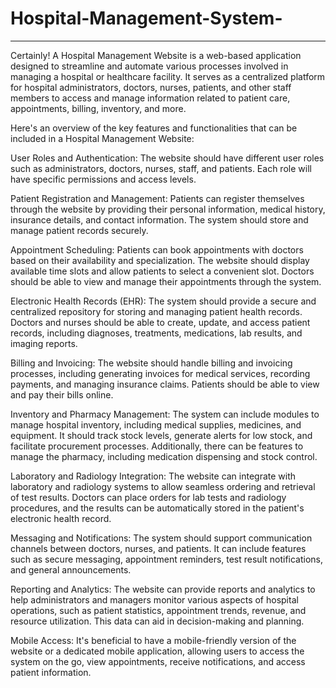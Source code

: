 # Hospital-Management-System-
----------------------------------
Certainly! A Hospital Management Website is a web-based application designed to streamline and automate various processes involved in managing a hospital or healthcare facility. It serves as a centralized platform for hospital administrators, doctors, nurses, patients, and other staff members to access and manage information related to patient care, appointments, billing, inventory, and more.

Here's an overview of the key features and functionalities that can be included in a Hospital Management Website:

User Roles and Authentication: The website should have different user roles such as administrators, doctors, nurses, staff, and patients. Each role will have specific permissions and access levels.

Patient Registration and Management: Patients can register themselves through the website by providing their personal information, medical history, insurance details, and contact information. The system should store and manage patient records securely.

Appointment Scheduling: Patients can book appointments with doctors based on their availability and specialization. The website should display available time slots and allow patients to select a convenient slot. Doctors should be able to view and manage their appointments through the system.

Electronic Health Records (EHR): The system should provide a secure and centralized repository for storing and managing patient health records. Doctors and nurses should be able to create, update, and access patient records, including diagnoses, treatments, medications, lab results, and imaging reports.

Billing and Invoicing: The website should handle billing and invoicing processes, including generating invoices for medical services, recording payments, and managing insurance claims. Patients should be able to view and pay their bills online.

Inventory and Pharmacy Management: The system can include modules to manage hospital inventory, including medical supplies, medicines, and equipment. It should track stock levels, generate alerts for low stock, and facilitate procurement processes. Additionally, there can be features to manage the pharmacy, including medication dispensing and stock control.

Laboratory and Radiology Integration: The website can integrate with laboratory and radiology systems to allow seamless ordering and retrieval of test results. Doctors can place orders for lab tests and radiology procedures, and the results can be automatically stored in the patient's electronic health record.

Messaging and Notifications: The system should support communication channels between doctors, nurses, and patients. It can include features such as secure messaging, appointment reminders, test result notifications, and general announcements.

Reporting and Analytics: The website can provide reports and analytics to help administrators and managers monitor various aspects of hospital operations, such as patient statistics, appointment trends, revenue, and resource utilization. This data can aid in decision-making and planning.

Mobile Access: It's beneficial to have a mobile-friendly version of the website or a dedicated mobile application, allowing users to access the system on the go, view appointments, receive notifications, and access patient information.
